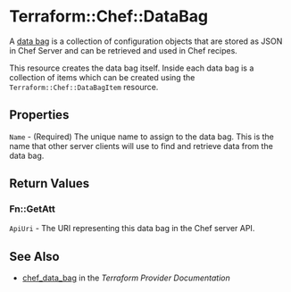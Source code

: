 # Terraform::Chef::DataBag

A [data bag](http://docs.chef.io/data_bags.html) is a collection of
configuration objects that are stored as JSON in Chef Server and can be
retrieved and used in Chef recipes.

This resource creates the data bag itself. Inside each data bag is a collection
of items which can be created using the ``Terraform::Chef::DataBagItem`` resource.

## Properties

`Name` - (Required) The unique name to assign to the data bag. This is the
name that other server clients will use to find and retrieve data from the
data bag.


## Return Values

### Fn::GetAtt

`ApiUri` - The URI representing this data bag in the Chef server API.

## See Also

* [chef_data_bag](https://www.terraform.io/docs/providers/chef/r/data_bag.html) in the _Terraform Provider Documentation_